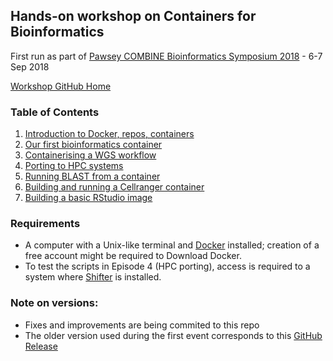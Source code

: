 ## Hands-on workshop on Containers for Bioinformatics

First run as part of [Pawsey COMBINE Bioinformatics Symposium 2018](https://www.pawsey.org.au/bio-symposium) - 6-7 Sep 2018

[Workshop GitHub Home](https://github.com/PawseySC/bio-workshop-18)

### Table of Contents
1. [Introduction to Docker, repos, containers](https://github.com/PawseySC/bio-workshop-18/blob/master/1.containers.md)
2. [Our first bioinformatics container](https://github.com/PawseySC/bio-workshop-18/blob/master/2.fastqc.md)
3. [Containerising a WGS workflow](https://github.com/PawseySC/bio-workshop-18/blob/master/3.wgs_workflow.md)
4. [Porting to HPC systems](https://github.com/PawseySC/bio-workshop-18/blob/master/4.hpc.md)
5. [Running BLAST from a container](https://github.com/PawseySC/bio-workshop-18/blob/master/5.blast.md)
6. [Building and running a Cellranger container](https://github.com/PawseySC/bio-workshop-18/blob/master/6.cellranger.md)
7. [Building a basic RStudio image](https://github.com/PawseySC/bio-workshop-18/blob/master/7.rstudio_build.md)

### Requirements
- A computer with a Unix-like terminal and [Docker](https://www.docker.com) installed;
creation of a free account might be required to Download Docker.
- To test the scripts in Episode 4 (HPC porting),
access is required to a system where [Shifter](https://github.com/NERSC/shifter) is installed.

### Note on versions:
- Fixes and improvements are being commited to this repo
- The older version used during the first event corresponds to this [GitHub Release](https://github.com/PawseySC/bio-workshop-18/releases/tag/7Sep18)
